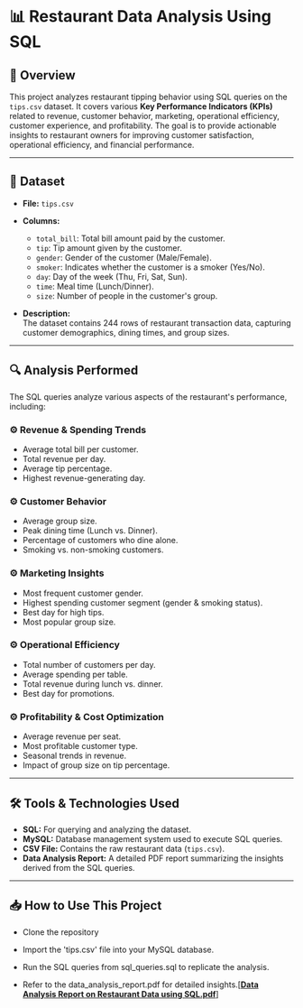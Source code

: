 # 📊 Restaurant Data Analysis Using SQL

## 📌 Overview  
This project analyzes restaurant tipping behavior using SQL queries on the `tips.csv` dataset. It covers various **Key Performance Indicators (KPIs)** related to revenue, customer behavior, marketing, operational efficiency, customer experience, and profitability. The goal is to provide actionable insights to restaurant owners for improving customer satisfaction, operational efficiency, and financial performance.

---

## 📑 Dataset  
- **File:** `tips.csv`  
- **Columns:**  
  - `total_bill`: Total bill amount paid by the customer.  
  - `tip`: Tip amount given by the customer.  
  - `gender`: Gender of the customer (Male/Female).  
  - `smoker`: Indicates whether the customer is a smoker (Yes/No).  
  - `day`: Day of the week (Thu, Fri, Sat, Sun).  
  - `time`: Meal time (Lunch/Dinner).  
  - `size`: Number of people in the customer's group.  

- **Description:**  
  The dataset contains 244 rows of restaurant transaction data, capturing customer demographics, dining times, and group sizes.

---

## 🔍 Analysis Performed  
The SQL queries analyze various aspects of the restaurant's performance, including:

### ⚙️ **Revenue & Spending Trends**  
- Average total bill per customer.  
- Total revenue per day.  
- Average tip percentage.  
- Highest revenue-generating day.  

### ⚙️ **Customer Behavior**  
- Average group size.  
- Peak dining time (Lunch vs. Dinner).  
- Percentage of customers who dine alone.  
- Smoking vs. non-smoking customers.  

### ⚙️ **Marketing Insights**  
- Most frequent customer gender.  
- Highest spending customer segment (gender & smoking status).  
- Best day for high tips.  
- Most popular group size.  

### ⚙️ **Operational Efficiency**  
- Total number of customers per day.  
- Average spending per table.  
- Total revenue during lunch vs. dinner.  
- Best day for promotions.  

### ⚙️ **Profitability & Cost Optimization**  
- Average revenue per seat.  
- Most profitable customer type.  
- Seasonal trends in revenue.  
- Impact of group size on tip percentage.  

---

## 🛠️ Tools & Technologies Used  
- **SQL:** For querying and analyzing the dataset.  
- **MySQL:** Database management system used to execute SQL queries.  
- **CSV File:** Contains the raw restaurant data (`tips.csv`).  
- **Data Analysis Report:** A detailed PDF report summarizing the insights derived from the SQL queries.  

---

## 📥 How to Use This Project  

- Clone the repository  

- Import the 'tips.csv' file into your MySQL database.

- Run the SQL queries from sql_queries.sql to replicate the analysis.

- Refer to the data_analysis_report.pdf for detailed insights.[[**Data Analysis Report on Restaurant Data using SQL.pdf**]](https://github.com/Adarsh-e-reji/Data-_analysis_using_sql_-restaurant-data-/blob/main/Data%20Analysis%20Report%20on%20Restaurant%20Data%20using%20SQL.pdf)
